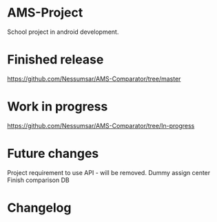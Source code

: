 # AMS-Project

School project in android development.

# Finished release
https://github.com/Nessumsar/AMS-Comparator/tree/master
# Work in progress
https://github.com/Nessumsar/AMS-Comparator/tree/In-progress


# Future changes
Project requirement to use API - will be removed.
Dummy assign center
Finish comparison DB



# Changelog



